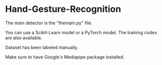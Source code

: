 # Hand-Gesture-Recognition

The main detector is the "themain.py" file.

You can use a Scikit-Learn model or a PyTorch model.
The training codes are also available.

Dataset has been labeled manually.

Make sure to have Google's Mediapipe package installed.
